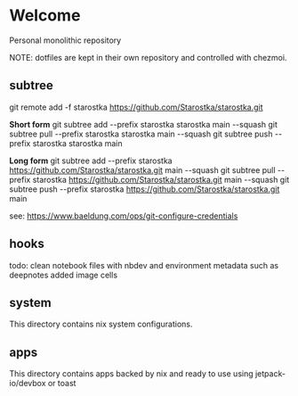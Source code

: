 # Welcome
Personal monolithic repository

NOTE: dotfiles are kept in their own repository and controlled with chezmoi.

## subtree
git remote add -f starostka https://github.com/Starostka/starostka.git

**Short form**
git subtree add --prefix starostka starostka main --squash
git subtree pull --prefix starostka starostka main --squash
git subtree push --prefix starostka starostka main

**Long form**
git subtree add --prefix starostka https://github.com/Starostka/starostka.git main --squash
git subtree pull --prefix starostka https://github.com/Starostka/starostka.git main --squash
git subtree push --prefix starostka https://github.com/Starostka/starostka.git main

see: https://www.baeldung.com/ops/git-configure-credentials


## hooks
todo: clean notebook files with nbdev and environment metadata such as deepnotes added image cells

## system
This directory contains nix system configurations.

## apps
This directory contains apps backed by nix and ready to use using jetpack-io/devbox or toast